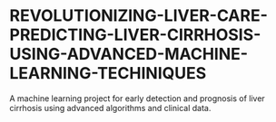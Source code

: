 # REVOLUTIONIZING-LIVER-CARE-PREDICTING-LIVER-CIRRHOSIS-USING-ADVANCED-MACHINE-LEARNING-TECHINIQUES
A machine learning project for early detection and prognosis of liver cirrhosis using advanced algorithms and clinical data.
